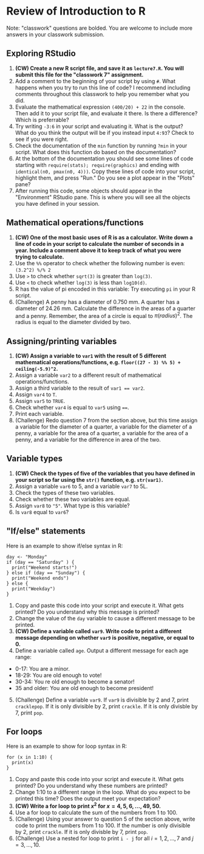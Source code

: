 # Review of Introduction to R

Note: "classwork" questions are bolded. You are welcome to include more answers in your classwork submission.

## Exploring RStudio

1. **(CW) Create a new R script file, and save it as `lecture7.R`. You will submit this file for the "classwork 7" assignment.**
2. Add a comment to the beginning of your script by using `#`. What happens when you try to run this line of code? I recommend including comments throughout this classwork to help you remember what you did.
3. Evaluate the mathematical expression `(400/20) + 22` in the console. Then add it to your script file, and evaluate it there. Is there a difference? Which is preferrable?
4. Try writing `-3:6` in your script and evaluating it. What is the output? What do you think the output will be if you instead input `4:93`? Check to see if you were right.
5. Check the documentation of the `min` function by running `?min` in your script. What does this function do based on the documentation?
6. At the bottom of the documentation you should see some lines of code starting with `require(stats); require(graphics)` and ending with ` identical(n0, pmax(n0, 4)))`. Copy these lines of code into your script, highlight them, and press "Run." Do you see a plot appear in the "Plots" pane?
7.  After running this code, some objects should appear in the "Environment" RStudio pane. This is where you will see all the objects you have defined in your session.

## Mathematical operations/functions

1. **(CW) One of the most basic uses of R is as a calculator. Write down a line of code in your script to calculate the number of seconds in a year. Include a comment above it to keep track of what you were trying to calculate.**
3. Use the `%%` operator to check whether the following number is even: `(3.2^2) %/% 2` 
4. Use `>` to check whether `sqrt(3)` is greater than `log(3)`.
5. Use `<` to check whether `log(3)` is less than `log10(d)`.
6. R has the value of pi encoded in this variable: Try executing `pi` in your R script. 
7. (Challenge) A penny has a diameter of 0.750 mm. A quarter has a diameter of 24.26 mm. Calculate the difference in the areas of a quarter and a penny. Remember, the area of a circle is equal to $\pi (radius)^2$. The radius is equal to the diameter divided by two. 

## Assigning/printing variables

1. **(CW) Assign a variable to `var1` with the result of 5 different mathematical operations/functions, e.g. `floor((27 - 3) %% 5) + ceiling(-5.9)^2`.**
2. Assign a variable `var2` to a different result of mathematical operations/functions.
3. Assign a third variable to the result of `var1 == var2`.
4. Assign `var4` to `T`.
5. Assign `var5` to `TRUE`.
6. Check whether `var4` is equal to `var5` using `==`.
7. Print each variable.
8. (Challenge) Redo question 7 from the section above, but this time assign a variable for the diameter of a quarter, a variable for the diameter of a penny, a variable for the area of a quarter, a variable for the area of a penny, and a variable for the difference in area of the two.

## Variable types

1. **(CW) Check the types of five of the variables that you have defined in your script so far using the `str()`  function, e.g. `str(var1)`.**
2. Assign a variable `var6` to 5, and a variable `var7` to 5L.
3. Check the types of these two variables.
4. Check whether these two variables are equal.
5. Assign `var8` to `"5"`. What type is this variable?
6. Is `var8` equal to `var6`?

## "If/else" statements

Here is an example to show if/else syntax in R:

```
day <- "Monday"
if (day == "Saturday" ) {
  print("Weekend starts!")
} else if (day == "Sunday") {
  print("Weekend ends")
} else {
  print("Weekday")
}

```

1. Copy and paste this code into your script and execute it. What gets printed? Do you understand why this message is printed?
2. Change the value of the `day` variable to cause a different message to be printed.
3. **(CW) Define a variable called `var9`. Write code to print a different message depending on whether `var9` is positive, negative, or equal to 0.**
4. Define a variable called `age`. Output a different message for each age range:
  * 0-17: You are a minor.
  * 18-29: You are old enough to vote!
  * 30-34: You re old enough to become a senator!
  * 35 and older: You are old enough to become president!  
5. (Challenge) Define a variable `var9`. If `var9` is divisible by 2 and 7, print `cracklepop`. If it is only divisible by 2, print `crackle`. If it is only divisble by 7, print `pop`.

## For loops

Here is an example to show for loop syntax in R:

```
for (x in 1:10) {
  print(x)
}
```

1. Copy and paste this code into your script and execute it. What gets printed? Do you understand why these numbers are printed?
2. Change 1:10 to a different range in the loop. What do you expect to be printed this time? Does the output meet your expectation?
3. **(CW) Write a for loop to print $x^2$ for $x = 4, 5, 6, \ldots, 49, 50$.**
4. Use a for loop to calculate the sum of the numbers from 1 to 100.
5. (Challenge) Using your answer to question 5 of the section above, write code to print the numbers from 1 to 100. If the number is only divisible by 2, print `crackle`. If it is only divisble by 7, print `pop`.
6. (Challenge) Use a nested for loop to print `i - j` for all $i = 1, 2, ..., 7$ and $j = 3, ..., 10$.

